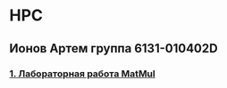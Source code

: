 # HPC

## Ионов Артем группа 6131-010402D

### [1. Лабораторная работа MatMul](https://github.com/sat4h/labs/tree/cf0738daae7157af71d4101cd85a95f431521616/MatMul)
